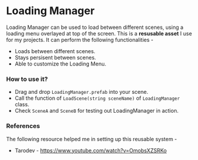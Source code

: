 # Loading Manager
Loading Manager can be used to load between different scenes, using a loading menu overlayed at top of the screen. This is a **resusable asset** I use for my projects. It can perform the following functionalities -

- Loads between different scenes.
- Stays persisent between scenes.
- Able to customize the Loading Menu.

### How to use it?
- Drag and drop ```LoadingManager.prefab``` into your scene.
- Call the function of ```LoadScene(string sceneName)``` of ```LoadingManager``` class.
- Check ```SceneA``` and ```SceneB``` for testing out LoadingManager in action.

### References
The following resource helped me in setting up this reusable system -
- Tarodev - https://www.youtube.com/watch?v=OmobsXZSRKo
